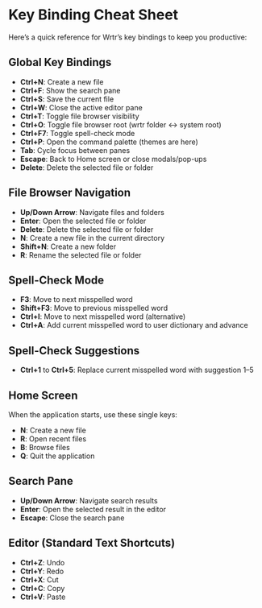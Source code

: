 # Key Binding Cheat Sheet

Here’s a quick reference for Wrtr’s key bindings to keep you productive:

## Global Key Bindings
- **Ctrl+N**: Create a new file
- **Ctrl+F**: Show the search pane
- **Ctrl+S**: Save the current file
- **Ctrl+W**: Close the active editor pane
- **Ctrl+T**: Toggle file browser visibility
- **Ctrl+O**: Toggle file browser root (wrtr folder ↔ system root)
- **Ctrl+F7**: Toggle spell-check mode
- **Ctrl+P**: Open the command palette (themes are here)
- **Tab**: Cycle focus between panes
- **Escape**: Back to Home screen or close modals/pop-ups
- **Delete**: Delete the selected file or folder

## File Browser Navigation
- **Up/Down Arrow**: Navigate files and folders
- **Enter**: Open the selected file or folder
- **Delete**: Delete the selected file or folder
- **N**: Create a new file in the current directory
- **Shift+N**: Create a new folder
- **R**: Rename the selected file or folder

## Spell-Check Mode
- **F3**: Move to next misspelled word
- **Shift+F3**: Move to previous misspelled word
- **Ctrl+I**: Move to next misspelled word (alternative)
- **Ctrl+A**: Add current misspelled word to user dictionary and advance

## Spell-Check Suggestions
- **Ctrl+1** to **Ctrl+5**: Replace current misspelled word with suggestion 1–5

## Home Screen
When the application starts, use these single keys:
- **N**: Create a new file
- **R**: Open recent files
- **B**: Browse files
- **Q**: Quit the application

## Search Pane
- **Up/Down Arrow**: Navigate search results
- **Enter**: Open the selected result in the editor
- **Escape**: Close the search pane

## Editor (Standard Text Shortcuts)
- **Ctrl+Z**: Undo
- **Ctrl+Y**: Redo
- **Ctrl+X**: Cut
- **Ctrl+C**: Copy
- **Ctrl+V**: Paste
